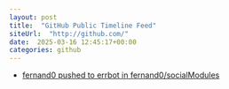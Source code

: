 ```yaml
---
layout: post
title:  "GitHub Public Timeline Feed"
siteUrl:  "http://github.com/"
date:  2025-03-16 12:45:17+00:00
categories: github
---
```

*  [fernand0 pushed to errbot in fernand0/socialModules](https://github.com/fernand0/socialModules/compare/7f1f87e701...43afe42606)
